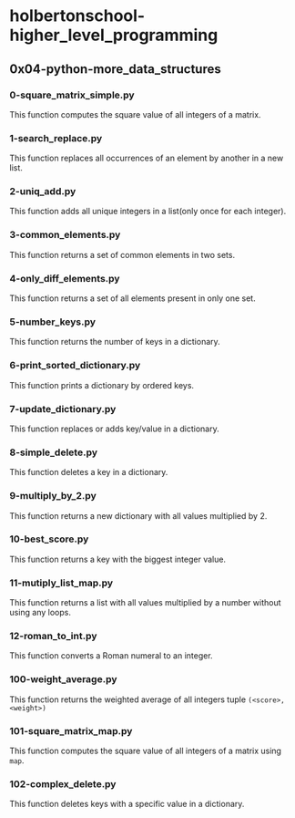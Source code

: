 # holbertonschool-higher_level_programming
## 0x04-python-more_data_structures
### 0-square_matrix_simple.py
This function computes the square value of all integers of a matrix.
### 1-search_replace.py
This function replaces all occurrences of an element by another in a new list.
### 2-uniq_add.py
This function adds all unique integers in a list(only once for each integer).
### 3-common_elements.py
This function returns a set of common elements in two sets.
### 4-only_diff_elements.py
This function returns a set of all elements present in only one set.
### 5-number_keys.py
This function returns the number of keys in a dictionary.
### 6-print_sorted_dictionary.py
This function prints a dictionary by ordered keys.
### 7-update_dictionary.py
This function replaces or adds key/value in a dictionary.
### 8-simple_delete.py
This function deletes a key in a dictionary.
### 9-multiply_by_2.py
This function returns a new dictionary with all values multiplied by 2.
### 10-best_score.py
This function returns a key with the biggest integer value.
### 11-mutiply_list_map.py
This function returns a list with all values multiplied by a number without using any loops.
### 12-roman_to_int.py
This function converts a Roman numeral to an integer.
### 100-weight_average.py
This function returns the weighted average of all integers tuple `(<score>, <weight>)`
### 101-square_matrix_map.py
This function computes the square value of all integers of a matrix using `map`.
### 102-complex_delete.py
This function deletes keys with a specific value in a dictionary.
